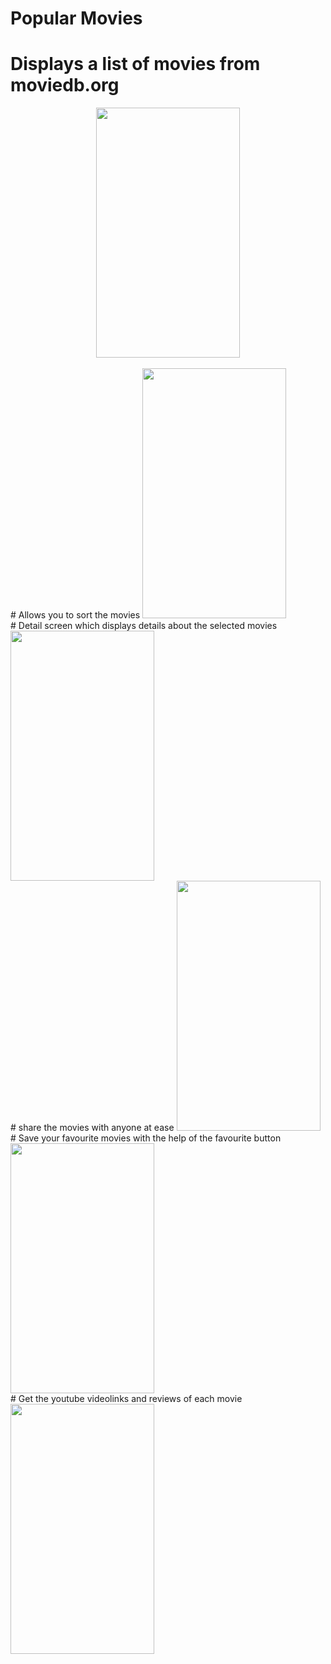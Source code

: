 # Popular Movies
# Displays a list of movies from moviedb.org
<center><img src="https://raw.githubusercontent.com/pranavj7Z/PopularMovies/master/one.png" height=400px; width="230px"></img></center></br>
# Allows you to sort the movies
<img src="https://raw.githubusercontent.com/pranavj7Z/PopularMovies/master/five.png" height=400px; width="230px"></img><br>
# Detail screen which displays details about the selected movies 
<img src="https://raw.githubusercontent.com/pranavj7Z/PopularMovies/master/two.png" height=400px; width="230px"></img><br>
# share the movies with anyone at ease
<img src="https://raw.githubusercontent.com/pranavj7Z/PopularMovies/master/eight.png" height=400px; width="230px"></img><br>
# Save your favourite movies with the help of the favourite button
<img src="https://raw.githubusercontent.com/pranavj7Z/PopularMovies/master/fou.png" height=400px; width="230px"></img><br>
# Get the youtube videolinks and reviews of each movie
<img src="https://raw.githubusercontent.com/pranavj7Z/PopularMovies/master/six.png" height=400px; width="230px"></img><br>
